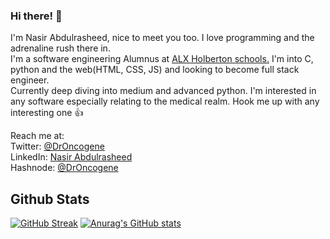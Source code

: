 ### Hi there! 👋
I'm Nasir Abdulrasheed, nice to meet you too. I love programming and the adrenaline rush there in.  
I'm a software engineering Alumnus at [ALX Holberton schools.](https://www.alxafrica.com/software)
I'm into C, python and the web(HTML, CSS, JS) and looking to become full stack engineer.  
Currently deep diving into medium and advanced python. I'm interested in any software especially relating to the medical realm. Hook me up with any interesting one :+1:  

Reach me at:  
Twitter: [@DrOncogene](https://twitter.com/DrOncogene)  
LinkedIn: [Nasir Abdulrasheed](https://www.linkedin.com/in/nasir-abdulrasheed-106b2a175/)  
Hashnode: [@DrOncogene](https://hashnode.com/@DrOncogene)  

## Github Stats

[![GitHub Streak](https://github-readme-streak-stats.herokuapp.com/?user=DrOncogene&theme=onedark)](https://git.io/streak-stats)
[![Anurag's GitHub stats](https://github-readme-stats.vercel.app/api?username=DrOncogene&theme=radical)](https://github.com/anuraghazra/github-readme-stats)

<!--
**DrOncogene/DrOncogene** is a ✨ _special_ ✨ repository because its `README.md` (this file) appears on your GitHub profile.

Here are some ideas to get you started:

- 🔭 I’m currently working on ...
- 🌱 I’m currently learning ...
- 👯 I’m looking to collaborate on ...
- 🤔 I’m looking for help with ...
- 💬 Ask me about ...
- 📫 How to reach me: ...
- 😄 Pronouns: ...
- ⚡ Fun fact: ...
-->

